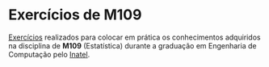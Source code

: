 # Exercícios de M109
[Exercícios](https://github.com/Brendhon/ExerciciosM109/blob/main/Enunciado/Relatorio%20wifi%20signal%20strength.pdf) realizados para colocar em prática os conhecimentos adquiridos na disciplina de **M109** (Estatística) durante a graduação em Engenharia de Computação pelo [Inatel](https://inatel.br/home/).
